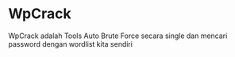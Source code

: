 # WpCrack
WpCrack adalah  Tools Auto Brute Force secara single dan mencari password dengan wordlist kita sendiri
